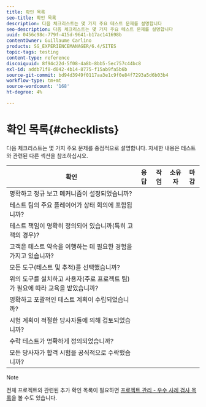 ```yaml
---
title: 확인 목록
seo-title: 확인 목록
description: 다음 체크리스트는 몇 가지 주요 테스트 문제를 설명합니다
seo-description: 다음 체크리스트는 몇 가지 주요 테스트 문제를 설명합니다
uuid: 0456c98c-779f-415d-9641-b17ac141698b
contentOwner: Guillaume Carlino
products: SG_EXPERIENCEMANAGER/6.4/SITES
topic-tags: testing
content-type: reference
discoiquuid: 8f94c22d-5f08-4a8b-8bb5-5ec757c44bc8
exl-id: addb71f8-d042-4b14-8775-f15ab9fa5b6b
source-git-commit: bd94d3949f0117aa3e1c9f0e84f7293a5d6b03b4
workflow-type: tm+mt
source-wordcount: '168'
ht-degree: 4%

---
```


# 확인 목록{#checklists}

다음 체크리스트는 몇 가지 주요 문제를 중점적으로 설명합니다. 자세한 내용은 테스트와 관련된 다른 섹션을 참조하십시오.

| 확인 | 응답 | 작업 | 소유자 | 마감 |
|---|---|---|---|---|
| 명확하고 정규 보고 메커니즘이 설정되었습니까? |  |  |  |  |
| 테스트 팀의 주요 플레이어가 상태 회의에 포함됩니까? |  |  |  |  |
| 테스트 책임이 명확히 정의되어 있습니까(특히 고객의 경우)? |  |  |  |  |
| 고객은 테스트 약속을 이행하는 데 필요한 경험을 가지고 있습니까? |  |  |  |  |
| 모든 도구(테스트 및 추적)를 선택했습니까? |  |  |  |  |
| 위의 도구를 설치하고 사용자(주로 프로젝트 팀)가 필요에 따라 교육을 받았습니까? |  |  |  |  |
| 명확하고 포괄적인 테스트 계획이 수립되었습니까? |  |  |  |  |
| 시험 계획이 적절한 당사자들에 의해 검토되었습니까? |  |  |  |  |
| 수락 테스트가 명확하게 정의되었습니까? |  |  |  |  |
| 모든 당사자가 합격 시험을 공식적으로 수락했습니까? |  |  |  |  |

>[!NOTE]
>
>전체 프로젝트와 관련된 추가 확인 목록이 필요하면 [프로젝트 관리 - 우수 사례 검사 목록](/help/managing/best-practices.md)을 볼 수도 있습니다.
